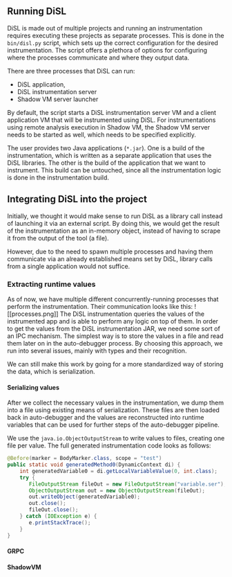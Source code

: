 ## Running DiSL
DiSL is made out of multiple projects and running an instrumentation requires executing these projects as separate processes.
This is done in the `bin/disl.py` script, which sets up the correct configuration for the desired instrumentation. The script offers a plethora of options for configuring where the processes communicate and where they output data.

There are three processes that DiSL can run: 
- DiSL application, 
- DiSL instrumentation server  
- Shadow VM server launcher

By default, the script starts a DiSL instrumentation server VM and a client application
VM that will be instrumented using DiSL. For instrumentations using remote analysis
execution in Shadow VM, the Shadow VM server needs to be started as well, which needs
to be specified explicitly.

The user provides two Java applications (`*.jar`). One is a build of the instrumentation, which is written as a separate application that uses the DiSL libraries. The other is the build of the application that we want to instrument. This build can be untouched, since all the instrumentation logic is done in the instrumentation build. 

## Integrating DiSL into the project
Initially, we thought it would make sense to run DiSL as a library call instead of launching it via an external script. By doing this, we would get the result of the instrumentation as an in-memory object, instead of having to scrape it from the output of the tool (a file).

However, due to the need to spawn multiple processes and having them communicate via an already established means set by DiSL, library calls from a single application would not suffice.
### Extracting runtime values
As of now, we have multiple different concurrently-running processes that perform the instrumentation. Their communication looks like this:
![[processes.png]]
The DiSL instrumentation queries the values of the instrumented app and is able to perform any logic on top of them. In order to get the values from the DiSL instrumentation JAR, we need some sort of an IPC mechanism. The simplest way is to store the values in a file and read them later on in the auto-debugger process. By choosing this approach, we run into several issues, mainly with types and their recognition. 

We can still make this work by going for a more standardized way of storing the data, which is serialization. 
#### Serializing values
After we collect the necessary values in the instrumentation, we dump them into a file using existing means of serialization. These files are then loaded back in auto-debugger and the values are reconstructed into runtime variables that can be used for further steps of the auto-debugger pipeline.

We use the `java.io.ObjectOutputStream` to write values to files, creating one file per value. The full generated instrumentation code looks as follows:
```java
@Before(marker = BodyMarker.class, scope = "test")  
public static void generatedMethod0(DynamicContext di) {  
    int generatedVariable0 = di.getLocalVariableValue(0, int.class);  
    try {  
       FileOutputStream fileOut = new FileOutputStream("variable.ser");  
       ObjectOutputStream out = new ObjectOutputStream(fileOut);  
       out.writeObject(generatedVariable0);  
       out.close();  
       fileOut.close();  
    } catch (IOException e) {  
       e.printStackTrace();  
    }  
}
```

#### GRPC

#### ShadowVM